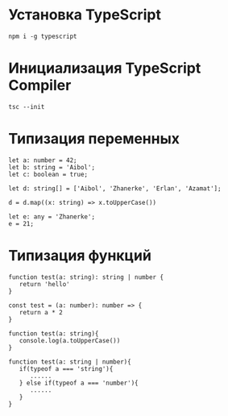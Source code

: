 # Установка TypeScript
```
npm i -g typescript
```
# Инициализация TypeScript Compiler
```
tsc --init
```
# Типизация переменных
```
let a: number = 42;
let b: string = 'Aibol';
let c: boolean = true;

let d: string[] = ['Aibol', 'Zhanerke', 'Erlan', 'Azamat'];

d = d.map((x: string) => x.toUpperCase())

let e: any = 'Zhanerke';
e = 21;
```
# Типизация функций
```
function test(a: string): string | number {
   return 'hello'
}

const test = (a: number): number => {
   return a * 2
}

function test(a: string){
   console.log(a.toUpperCase())
}

function test(a: string | number){
   if(typeof a === 'string'){
      ......
   } else if(typeof a === 'number'){
      ......
   }
}

```
